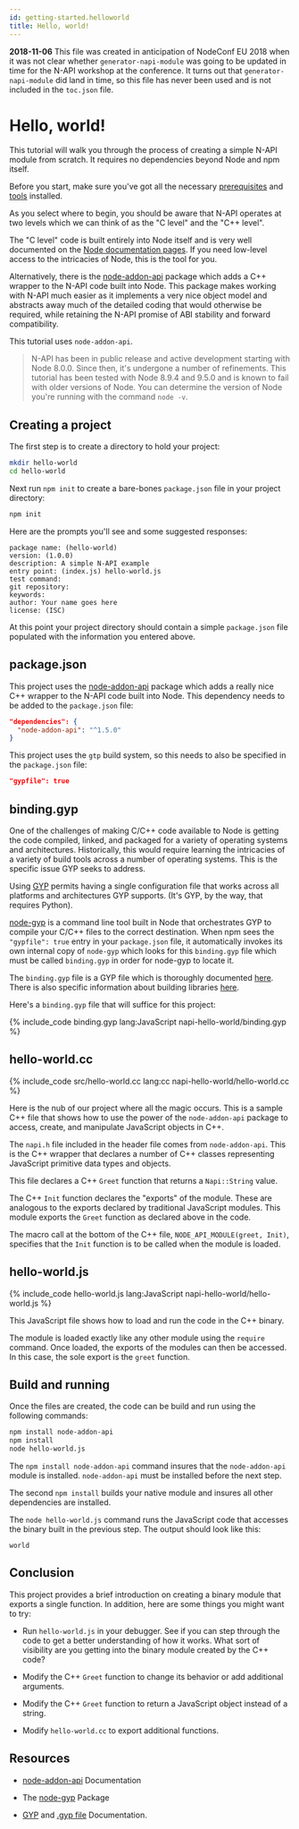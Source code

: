 ```yaml
---
id: getting-started.helloworld
title: Hello, world!
---
```


**2018-11-06** This file was created in anticipation of NodeConf EU 2018 when it was not clear whether `generator-napi-module` was going to be updated in time for the N-API workshop at the conference. It turns out that `generator-napi-module` did land in time, so this file has never been used and is not included in the `toc.json` file. 

# Hello, world!

This tutorial will walk you through the process of creating a simple N-API module from scratch. It requires no dependencies beyond Node and npm itself. 

Before you start, make sure you've got all the necessary [prerequisites](prerequisites) and [tools](tools) installed.

As you select where to begin, you should be aware that N-API operates at two levels which we can think of as the "C level" and the "C++ level". 

The "C level" code is built entirely into Node itself and is very well documented on the [Node documentation pages](https://nodejs.org/api/n-api.html). If you need low-level access to the intricacies of Node, this is the tool for you. 

Alternatively, there is the [node-addon-api](https://github.com/nodejs/node-addon-api) package which adds a C++ wrapper to the N-API code built into Node. This package makes working with N-API much easier as it implements a very nice object model and abstracts away much of the detailed coding that would otherwise be required, while retaining the N-API promise of ABI stability and forward compatibility.

This tutorial uses `node-addon-api`.

> N-API has been in public release and active development starting with Node 8.0.0. Since then, it's undergone a number of refinements. This tutorial has been tested with Node 8.9.4 and 9.5.0 and is known to fail with older versions of Node. You can determine the version of Node you're running with the command `node -v`.

## Creating a project

The first step is to create a directory to hold your project:

```bash
mkdir hello-world
cd hello-world
```

Next run `npm init` to create a bare-bones `package.json` file in your project directory:

```bash
npm init
```

Here are the prompts you'll see and some suggested responses:

```
package name: (hello-world) 
version: (1.0.0) 
description: A simple N-API example
entry point: (index.js) hello-world.js
test command: 
git repository: 
keywords: 
author: Your name goes here
license: (ISC) 
```

At this point your project directory should contain a simple `package.json` file populated with the information you entered above. 

## package.json

This project uses the [node-addon-api](https://github.com/nodejs/node-addon-api) package which adds a really nice C++ wrapper to the N-API code built into Node. This dependency needs to be added to the `package.json` file:

```json
"dependencies": {
  "node-addon-api": "^1.5.0"
}
```

This project uses the `gtp` build system, so this needs to also be specified in the `package.json` file:

```JSON
"gypfile": true
```

## binding.gyp

One of the challenges of making C/C++ code available to Node is getting the code compiled, linked, and packaged for a variety of operating systems and architectures. Historically, this would require learning the intricacies of a variety of build tools across a number of operating systems. This is the specific issue GYP seeks to address.  

Using [GYP](https://gyp.gsrc.io/index.md) permits having a single configuration file that works across all platforms and architectures GYP supports. (It's GYP, by the way, that requires Python).

[node-gyp](https://github.com/nodejs/node-gyp) is a command line tool built in Node that orchestrates GYP to compile your C/C++ files to the correct destination. When npm sees the `"gypfile": true` entry in your `package.json` file, it automatically invokes its own internal copy of `node-gyp` which looks for this `binding.gyp` file which must be called `binding.gyp` in order for node-gyp to locate it.

The `binding.gyp` file is a GYP file which is thoroughly documented [here](https://gyp.gsrc.io/docs/UserDocumentation.md). There is also specific information about building libraries [here](https://gyp.gsrc.io/docs/UserDocumentation.md#skeleton-of-a-typical-library-target-in-a-gyp-file).

Here's a  `binding.gyp` file that will suffice for this project:

{% include_code binding.gyp lang:JavaScript napi-hello-world/binding.gyp %} 

## hello-world.cc

{% include_code src/hello-world.cc lang:cc napi-hello-world/hello-world.cc %}

Here is the nub of our project where all the magic occurs. This is a sample C++ file that shows how to use the power of the `node-addon-api` package to access, create, and manipulate JavaScript objects in C++. 

The `napi.h` file included in the header file comes from `node-addon-api`. This is the C++ wrapper that declares a number of C++ classes representing JavaScript primitive data types and objects. 

This file declares a C++ `Greet` function that returns a `Napi::String` value. 

The C++ `Init` function declares the "exports" of the module. These are analogous to the exports declared by traditional JavaScript modules. This module exports the `Greet` function as declared above in the code.

The macro call at the bottom of the C++ file, `NODE_API_MODULE(greet, Init)`, specifies that the `Init` function is to be called when the module is loaded.  

## hello-world.js

{% include_code hello-world.js lang:JavaScript napi-hello-world/hello-world.js %}

This JavaScript file shows how to load and run the code in the C++ binary. 

The module is loaded exactly like any other module using the `require` command. Once loaded, the exports of the modules can then be accessed. In this case, the sole export is the `greet` function. 

## Build and running

Once the files are created, the code can be build and run using the following commands:

```bash
npm install node-addon-api
npm install
node hello-world.js
```

The `npm install node-addon-api` command insures that the `node-addon-api` module is installed. `node-addon-api` must be installed before the next step.

The second `npm install`  builds your native module and insures all other dependencies are installed. 

The `node hello-world.js` command runs the JavaScript code that accesses the binary built in the previous step. The output should look like this:

```
world
```

## Conclusion

This project provides a brief introduction on creating a binary module that exports a single function. In addition, here are some things you might want to try:

- Run `hello-world.js` in your debugger. See if you can step through the code to get a better understanding of how it works. What sort of visibility are you getting into the binary module created by the C++ code?

- Modify the C++ `Greet` function to change its behavior or add additional arguments.  

- Modify the C++ `Greet` function to return a JavaScript object instead of a string.  

- Modify `hello-world.cc` to export additional functions.  

## Resources

- [node-addon-api](https://github.com/nodejs/node-addon-api) Documentation

- The [node-gyp](https://www.npmjs.com/package/node-gyp) Package

- [GYP](https://gyp.gsrc.io) and [.gyp file](https://gyp.gsrc.io/docs/UserDocumentation.md) Documentation.

